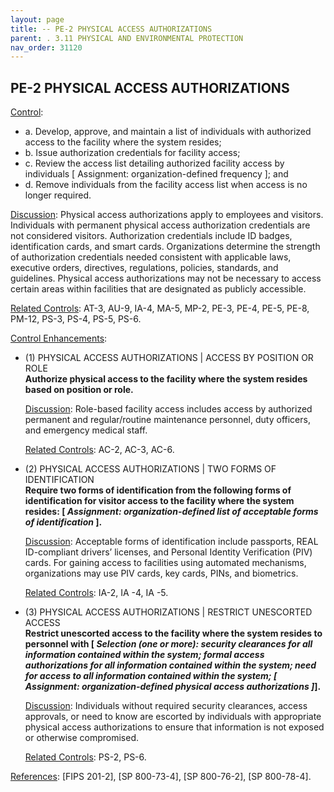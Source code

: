 ```yaml
---
layout: page
title: -- PE-2 PHYSICAL ACCESS AUTHORIZATIONS 
parent: . 3.11 PHYSICAL AND ENVIRONMENTAL PROTECTION 
nav_order: 31120 
---
```


## PE-2 PHYSICAL ACCESS AUTHORIZATIONS

<ins>Control</ins>:
* a. Develop, approve, and maintain a list of individuals with authorized access to the facility where the system resides;
* b. Issue authorization credentials for facility access;
* c. Review the access list detailing authorized facility access by individuals [ Assignment: organization-defined frequency ]; and
* d. Remove individuals from the facility access list when access is no longer required.

<ins>Discussion</ins>: Physical access authorizations apply to employees and visitors. Individuals with permanent physical access authorization credentials are not considered visitors. Authorization credentials include ID badges, identification cards, and smart cards. Organizations determine the strength of authorization credentials needed consistent with applicable laws, executive orders, directives, regulations, policies, standards, and guidelines. Physical access authorizations may not be necessary to access certain areas within facilities that are designated as publicly accessible.

<ins>Related Controls</ins>: AT-3, AU-9, IA-4, MA-5, MP-2, PE-3, PE-4, PE-5, PE-8, PM-12, PS-3, PS-4, PS-5, PS-6.

<ins>Control Enhancements</ins>:

* (1) PHYSICAL ACCESS AUTHORIZATIONS | ACCESS BY POSITION OR ROLE<br>
**Authorize physical access to the facility where the system resides based on position or role.**

    <ins>Discussion</ins>: Role-based facility access includes access by authorized permanent and regular/routine maintenance personnel, duty officers, and emergency medical staff.

    <ins>Related Controls</ins>: AC-2, AC-3, AC-6.

* (2) PHYSICAL ACCESS AUTHORIZATIONS | TWO FORMS OF IDENTIFICATION<br>
**Require two forms of identification from the following forms of identification for visitor access to the facility where the system resides: [ _Assignment: organization-defined list of acceptable forms of identification_ ].**

    <ins>Discussion</ins>: Acceptable forms of identification include passports, REAL ID-compliant drivers’ licenses, and Personal Identity Verification (PIV) cards. For gaining access to facilities using automated mechanisms, organizations may use PIV cards, key cards, PINs, and biometrics.

    <ins>Related Controls</ins>: IA-2, IA -4, IA -5.

* (3) PHYSICAL ACCESS AUTHORIZATIONS | RESTRICT UNESCORTED ACCESS<br>
**Restrict unescorted access to the facility where the system resides to personnel with [ _Selection (one or more): security clearances for all information contained within the system; formal access authorizations for all information contained within the system; need for access to all information contained within the system; [ Assignment: organization-defined physical access authorizations ]_].**

    <ins>Discussion</ins>: Individuals without required security clearances, access approvals, or need to know are escorted by individuals with appropriate physical access authorizations to ensure that information is not exposed or otherwise compromised.

    <ins>Related Controls</ins>: PS-2, PS-6.

<ins>References</ins>: [FIPS 201-2], [SP 800-73-4], [SP 800-76-2], [SP 800-78-4].
